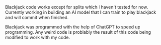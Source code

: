 Blackjack code works except for splits which I haven't tested for now. Currently working in building an AI model that I can train to play blackjack and will commit when finished.

Blackjack was programmed with the help of ChatGPT to speed up programming. Any weird code is problably the result of this code being modified to work with my code.